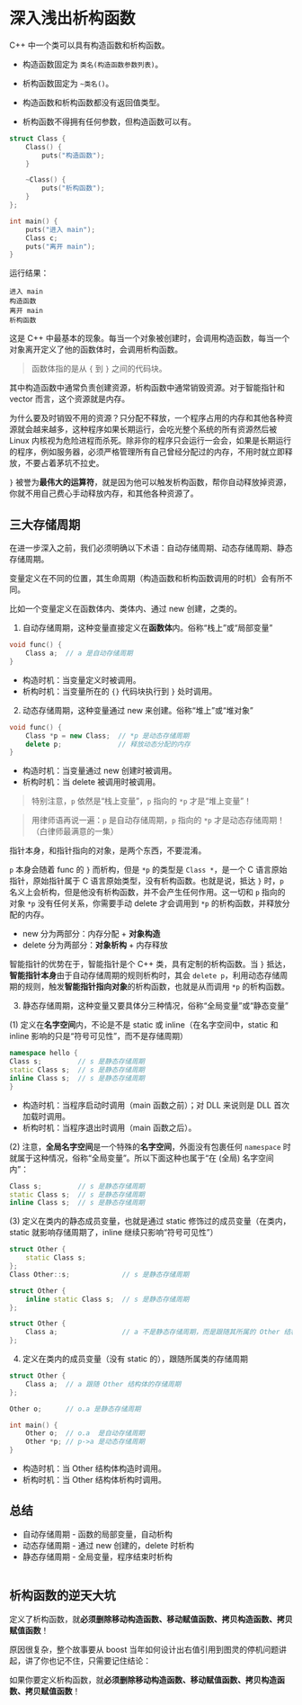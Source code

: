 # 深入浅出析构函数

C++ 中一个类可以具有构造函数和析构函数。

- 构造函数固定为 `类名(构造函数参数列表)`。
- 析构函数固定为 `~类名()`。

- 构造函数和析构函数都没有返回值类型。
- 析构函数不得拥有任何参数，但构造函数可以有。

```cpp
struct Class {
    Class() {
        puts("构造函数");
    }

    ~Class() {
        puts("析构函数");
    }
};
```

```cpp
int main() {
    puts("进入 main");
    Class c;
    puts("离开 main");
}
```

运行结果：

```
进入 main
构造函数
离开 main
析构函数
```

这是 C++ 中最基本的现象。每当一个对象被创建时，会调用构造函数，每当一个对象离开定义了他的函数体时，会调用析构函数。

> 函数体指的是从 `{` 到 `}` 之间的代码块。

其中构造函数中通常负责创建资源，析构函数中通常销毁资源。对于智能指针和 vector 而言，这个资源就是内存。

为什么要及时销毁不用的资源？只分配不释放，一个程序占用的内存和其他各种资源就会越来越多，这种程序如果长期运行，会吃光整个系统的所有资源然后被 Linux 内核视为危险进程而杀死。除非你的程序只会运行一会会，如果是长期运行的程序，例如服务器，必须严格管理所有自己曾经分配过的内存，不用时就立即释放，不要占着茅坑不拉史。

`}` 被誉为**最伟大的运算符**，就是因为他可以触发析构函数，帮你自动释放掉资源，你就不用自己费心手动释放内存，和其他各种资源了。

## 三大存储周期

在进一步深入之前，我们必须明确以下术语：自动存储周期、动态存储周期、静态存储周期。

变量定义在不同的位置，其生命周期（构造函数和析构函数调用的时机）会有所不同。

比如一个变量定义在函数体内、类体内、通过 new 创建，之类的。

1. 自动存储周期，这种变量直接定义在**函数体**内。俗称“栈上”或“局部变量”

```cpp
void func() {
    Class a;  // a 是自动存储周期
}
```

- 构造时机：当变量定义时被调用。
- 析构时机：当变量所在的 `{}` 代码块执行到 `}` 处时调用。

2. 动态存储周期，这种变量通过 new 来创建。俗称“堆上”或“堆对象”

```cpp
void func() {
    Class *p = new Class;  // *p 是动态存储周期
    delete p;              // 释放动态分配的内存
}
```

- 构造时机：当变量通过 new 创建时被调用。
- 析构时机：当 delete 被调用时被调用。

> 特别注意，`p` 依然是“栈上变量”，`p` 指向的 `*p` 才是“堆上变量”！

> 用律师语再说一遍：`p` 是自动存储周期，`p` 指向的 `*p` 才是动态存储周期！（白律师最满意的一集）

指针本身，和指针指向的对象，是两个东西，不要混淆。

`p` 本身会随着 func 的 `}` 而析构，但是 `*p` 的类型是 `Class *`，是一个 C 语言原始指针，原始指针属于 C 语言原始类型，没有析构函数。也就是说，抵达 `}` 时，`p` 名义上会析构，但是他没有析构函数，并不会产生任何作用。这一切和 `p` 指向的对象 `*p` 没有任何关系，你需要手动 delete 才会调用到 `*p` 的析构函数，并释放分配的内存。

- new 分为两部分：内存分配 + **对象构造**
- delete 分为两部分：**对象析构** + 内存释放

智能指针的优势在于，智能指针是个 C++ 类，具有定制的析构函数。当 `}` 抵达，**智能指针本身**由于自动存储周期的规则析构时，其会 `delete p`，利用动态存储周期的规则，触发**智能指针指向对象**的析构函数，也就是从而调用 `*p` 的析构函数。

3. 静态存储周期，这种变量又要具体分三种情况，俗称“全局变量”或“静态变量”

(1) 定义在**名字空间**内，不论是不是 static 或 inline（在名字空间中，static 和 inline 影响的只是“符号可见性”，而不是存储周期）

```cpp
namespace hello {
Class s;         // s 是静态存储周期
static Class s;  // s 是静态存储周期
inline Class s;  // s 是静态存储周期
}
```

- 构造时机：当程序启动时调用（main 函数之前）；对 DLL 来说则是 DLL 首次加载时调用。
- 析构时机：当程序退出时调用（main 函数之后）。

(2) 注意，**全局名字空间**是一个特殊的**名字空间**，外面没有包裹任何 `namespace` 时就属于这种情况，俗称“全局变量”。所以下面这种也属于“在 (全局) 名字空间内”：

```cpp
Class s;         // s 是静态存储周期
static Class s;  // s 是静态存储周期
inline Class s;  // s 是静态存储周期
```

(3) 定义在类内的静态成员变量，也就是通过 static 修饰过的成员变量（在类内，static 就影响存储周期了，inline 继续只影响“符号可见性”）

```cpp
struct Other {
    static Class s;
};
Class Other::s;             // s 是静态存储周期

struct Other {
    inline static Class s;  // s 是静态存储周期
};

struct Other {
    Class a;                // a 不是静态存储周期，而是跟随其所属的 Other 结构体的存储周期
};
```

4. 定义在类内的成员变量（没有 static 的），跟随所属类的存储周期

```cpp
struct Other {
    Class a;  // a 跟随 Other 结构体的存储周期
};

Other o;      // o.a 是静态存储周期

int main() {
    Other o;  // o.a  是自动存储周期
    Other *p; // p->a 是动态存储周期
}
```

- 构造时机：当 Other 结构体构造时调用。
- 析构时机：当 Other 结构体析构时调用。

## 总结

- 自动存储周期 - 函数的局部变量，自动析构
- 动态存储周期 - 通过 new 创建的，delete 时析构
- 静态存储周期 - 全局变量，程序结束时析构

```cpp
```

## 析构函数的逆天大坑

定义了析构函数，就**必须删除移动构造函数、移动赋值函数、拷贝构造函数、拷贝赋值函数**！

原因很复杂，整个故事要从 boost 当年如何设计出右值引用到图灵的停机问题讲起，讲了你也记不住，只需要记住结论：

如果你要定义析构函数，就**必须删除移动构造函数、移动赋值函数、拷贝构造函数、拷贝赋值函数**！
